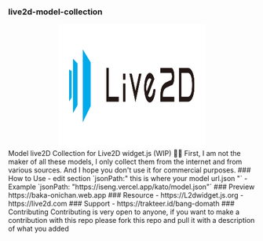 

### live2d-model-collection
<center><img src="img/Live2D.png" width="300px" height="250px"></center>
Model live2D Collection for Live2D widget.js (WIP)  💃👚
First, I am not the maker of all these models, I only collect them from the internet and from various sources. And I hope you don't use it for commercial purposes.
### How to Use
- edit section `jsonPath:" this is where your model url.json "`
- Example `jsonPath: "https://iseng.vercel.app/kato/model.json"`
### Preview
https://baka-onichan.web.app
### Resource
- https://L2dwidget.js.org
- https://live2d.com
### Support
- https://trakteer.id/bang-domath
### Contributing
Contributing is very open to anyone, if you want to make a contribution with this repo please fork this repo and pull it with a description of what you added






